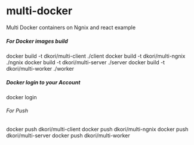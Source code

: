 # multi-docker
Multi Docker containers on Ngnix and react example

##### For Docker images build
docker build -t dkori/multi-client ./client
docker build -t dkori/multi-ngnix ./ngnix
docker build -t dkori/multi-server ./server
docker build -t dkori/multi-worker ./worker

##### Docker login to your Account
docker login

###### For Push 
docker push dkori/multi-client 
docker push dkori/multi-ngnix 
docker push dkori/multi-server 
docker push dkori/multi-worker